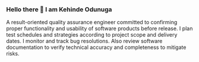 ### Hello there 👋 I am Kehinde Odunuga
A result-oriented quality assurance engineer committed to confirming proper functionality and usability of software products before release. 
I plan test schedules and strategies according to project scope and delivery dates. 
I monitor and track bug resolutions. 
Also review software documentation to verify technical accuracy and completeness to mitigate risks.

<!--
**kehinde-odunuga/kehinde-odunuga** is a ✨ _special_ ✨ repository because its `README.md` (this file) appears on your GitHub profile.

Here are some ideas to get you started:

- 🔭 I’m currently working on an Edtech project
- 🌱 I’m currently learning API Testing
- 👯 I’m looking to collaborate on any software products for quality
- 🤔 I’m looking for help with Non-functional Testing
- 👨‍💻 All of my projects are available at https://github.com/kehinde-odunuga and https://www.linkedin.com/in/kehinde-odunuga/
- 💬 Ask me about Software Testing and Quality Assurance
- 📫 How to reach me: omobolaji92@gmail.com or https://wa.link/djzilj
- 😄 Pronouns: He/Him/His
- ⚡ Fun fact: I'm a foodie
-->
